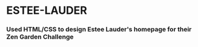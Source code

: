 # ESTEE-LAUDER

### Used HTML/CSS to design Estee Lauder's homepage for their Zen Garden Challenge

